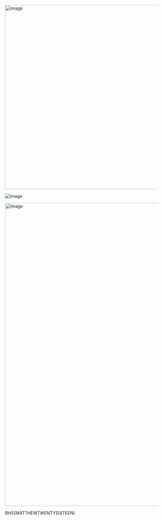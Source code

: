 <img width="605" alt="image" src="https://github.com/user-attachments/assets/0addb4d5-69da-41c1-bf01-ff50ed02d866" />

![image](https://github.com/user-attachments/assets/e1bea5fa-4504-4387-a982-a12d26a58b62)

<img width="995" alt="image" src="https://github.com/user-attachments/assets/a1b60409-eb01-4f90-959b-809b4346bc06" />


BHS{MATTHEWTWENTYSIXTEEN}

